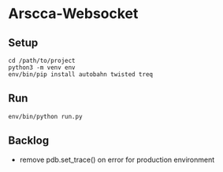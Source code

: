 Arscca-Websocket
================


Setup
-----

    cd /path/to/project
    python3 -m venv env
    env/bin/pip install autobahn twisted treq




Run
---

    env/bin/python run.py


Backlog
-------

  - remove pdb.set_trace() on error for production environment
